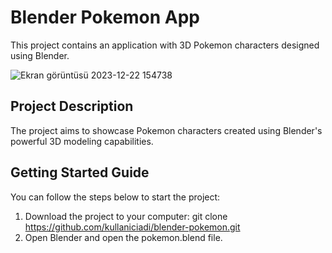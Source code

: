 # Blender Pokemon App

This project contains an application with 3D Pokemon characters designed using Blender.

![Ekran görüntüsü 2023-12-22 154738](https://github.com/HaticeAKTAS431/Blender-Pokemon/assets/76906114/8e46c15f-9114-4b69-804e-26f791f47696)

## Project Description

The project aims to showcase Pokemon characters created using Blender's powerful 3D modeling capabilities. 

## Getting Started Guide

You can follow the steps below to start the project:

1. Download the project to your computer: 
   git clone https://github.com/kullaniciadi/blender-pokemon.git
2. Open Blender and open the pokemon.blend file.
